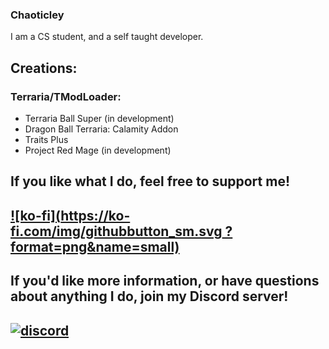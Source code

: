 ### Chaoticley

I am a CS student, and a self taught developer.

## Creations:

### Terraria/TModLoader:
- Terraria Ball Super (in development)
- Dragon Ball Terraria: Calamity Addon
- Traits Plus
- Project Red Mage (in development)


## If you like what I do, feel free to support me!

## [![ko-fi](https://ko-fi.com/img/githubbutton_sm.svg ?format=png&name=small)](https://ko-fi.com/X8X2C6OO1)

## If you'd like more information, or have questions about anything I do, join my Discord server!

## [![discord](https://pbs.twimg.com/media/EjkzQwvWsAEUN3_?format=png&name=small)](https://discord.gg/terrariaballsuper)
